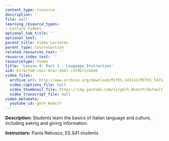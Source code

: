 ```yaml
---
content_type: resource
description: ''
file: null
learning_resource_types:
- Lecture Videos
optional_tab_title: ''
optional_text: ''
parent_title: Video Lectures
parent_type: CourseSection
related_resources_text: ''
resource_index_text: ''
resourcetype: Video
title: 'Lesson 4: Part 1 - Language Instruction'
uid: 617acfd8-c62c-0ca7-2647-c5fdb71cb4e6
video_files:
  archive_url: http://www.archive.org/download/MITES.S41S12/MITES_S41S12_Lesson4_Part1_300k.mp4
  video_captions_file: null
  video_thumbnail_file: https://img.youtube.com/vi/gmrh_WvmctY/default.jpg
  video_transcript_file: null
video_metadata:
  youtube_id: gmrh_WvmctY
---
```


**Description:** Students learn the basics of Italian language and culture, including asking and giving information.

**Instructors:** Paola Rebusco, ES.S41 students